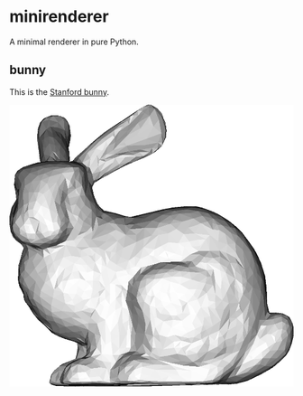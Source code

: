 # minirenderer
A minimal renderer in pure Python.

## bunny
This is the [Stanford bunny](https://en.wikipedia.org/wiki/Stanford_bunny).

<p align="center">
  <img src="./images/bunny.png" width="600"/>
</p>